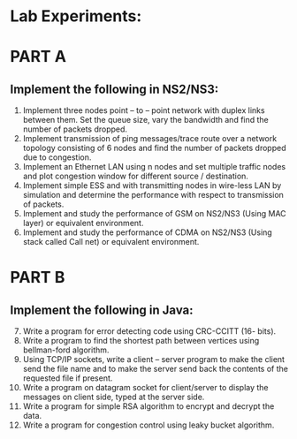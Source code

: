 # Lab Experiments:

# PART A
## Implement the following in NS2/NS3:

1.	Implement three nodes point – to – point network with duplex links between them. Set the queue size, vary the bandwidth and find the number of packets dropped.
2.	Implement transmission of ping messages/trace route over a network topology consisting of 6 nodes and find the number of packets dropped due to congestion.
3.	Implement an Ethernet LAN using n nodes and set multiple traffic nodes and plot congestion window for different source / destination.
4.	Implement simple ESS and with transmitting nodes in wire-less LAN by simulation and determine the performance with respect to transmission of packets.
5.	Implement and study the performance of GSM on NS2/NS3 (Using MAC layer) or equivalent environment.
6.	Implement and study the performance of CDMA on NS2/NS3 (Using stack called Call net) or equivalent environment.

# PART B
## Implement the following in Java:

7.	Write a program for error detecting code using CRC-CCITT (16- bits).
8.	Write a program to find the shortest path between vertices using bellman-ford algorithm.
9.	Using TCP/IP sockets, write a client – server program to make the client send the file name and to make the server send back the contents of the requested file if present.
10.	Write a program on datagram socket for client/server to display the messages on client side, typed at the server side.
11.	Write a program for simple RSA algorithm to encrypt and decrypt the data.
12.	Write a program for congestion control using leaky bucket algorithm.
